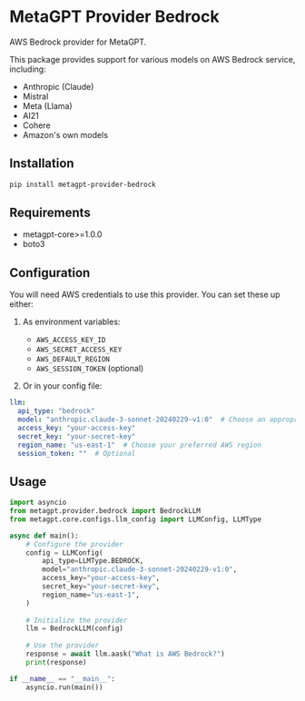# MetaGPT Provider Bedrock

AWS Bedrock provider for MetaGPT.

This package provides support for various models on AWS Bedrock service, including:

- Anthropic (Claude)
- Mistral
- Meta (Llama)
- AI21
- Cohere
- Amazon's own models

## Installation

```bash
pip install metagpt-provider-bedrock
```

## Requirements

- metagpt-core>=1.0.0
- boto3

## Configuration

You will need AWS credentials to use this provider. You can set these up either:

1. As environment variables:
   - `AWS_ACCESS_KEY_ID`
   - `AWS_SECRET_ACCESS_KEY`
   - `AWS_DEFAULT_REGION`
   - `AWS_SESSION_TOKEN` (optional)

2. Or in your config file:

```yaml
llm:
  api_type: "bedrock"
  model: "anthropic.claude-3-sonnet-20240229-v1:0"  # Choose an appropriate model ID
  access_key: "your-access-key"
  secret_key: "your-secret-key"
  region_name: "us-east-1"  # Choose your preferred AWS region
  session_token: ""  # Optional
```

## Usage

```python
import asyncio
from metagpt.provider.bedrock import BedrockLLM
from metagpt.core.configs.llm_config import LLMConfig, LLMType

async def main():
    # Configure the provider
    config = LLMConfig(
        api_type=LLMType.BEDROCK,
        model="anthropic.claude-3-sonnet-20240229-v1:0",
        access_key="your-access-key",
        secret_key="your-secret-key",
        region_name="us-east-1",
    )
    
    # Initialize the provider
    llm = BedrockLLM(config)
    
    # Use the provider
    response = await llm.aask("What is AWS Bedrock?")
    print(response)

if __name__ == "__main__":
    asyncio.run(main())
```